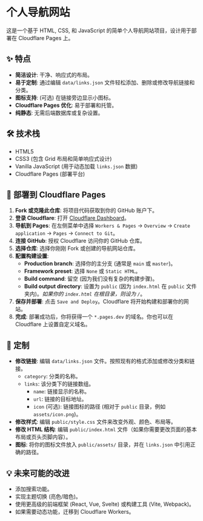 # 个人导航网站

这是一个基于 HTML, CSS, 和 JavaScript 的简单个人导航网站项目，设计用于部署在 Cloudflare Pages 上。

## ✨ 特点

* **简洁设计**: 干净、响应式的布局。
* **易于定制**: 通过编辑 `data/links.json` 文件轻松添加、删除或修改导航链接和分类。
* **图标支持**: (可选) 在链接旁边显示小图标。
* **Cloudflare Pages 优化**: 易于部署和托管。
* **纯静态**: 无需后端数据库或复杂设置。

## 🛠️ 技术栈

* HTML5
* CSS3 (包含 Grid 布局和简单响应式设计)
* Vanilla JavaScript (用于动态加载 `links.json` 数据)
* Cloudflare Pages (部署平台)

## 🚀 部署到 Cloudflare Pages

1.  **Fork 或克隆此仓库**: 将项目代码获取到你的 GitHub 账户下。
2.  **登录 Cloudflare**: 打开 [Cloudflare Dashboard](https://dash.cloudflare.com/)。
3.  **导航到 Pages**: 在左侧菜单中选择 `Workers & Pages` -> `Overview` -> `Create application` -> `Pages` -> `Connect to Git`。
4.  **连接 GitHub**: 授权 Cloudflare 访问你的 GitHub 仓库。
5.  **选择仓库**: 选择你刚刚 Fork 或创建的导航网站仓库。
6.  **配置构建设置**:
    * **Production branch**: 选择你的主分支 (通常是 `main` 或 `master`)。
    * **Framework preset**: 选择 `None` 或 `Static HTML`。
    * **Build command**: 留空 (因为我们没有复杂的构建步骤)。
    * **Build output directory**: 设置为 `public` (因为 `index.html` 在 `public` 文件夹内)。*如果你的 `index.html` 在根目录，则设为 `/`*。
7.  **保存并部署**: 点击 `Save and Deploy`。Cloudflare 将开始构建和部署你的网站。
8.  **完成**: 部署成功后，你将获得一个 `*.pages.dev` 的域名。你也可以在 Cloudflare 上设置自定义域名。

## 🔧 定制

* **修改链接**: 编辑 `data/links.json` 文件。按照现有的格式添加或修改分类和链接。
    * `category`: 分类的名称。
    * `links`: 该分类下的链接数组。
        * `name`: 链接显示的名称。
        * `url`: 链接的目标地址。
        * `icon` (可选): 链接图标的路径 (相对于 `public` 目录，例如 `assets/icon.png`)。
* **修改样式**: 编辑 `public/style.css` 文件来改变外观、颜色、布局等。
* **修改 HTML 结构**: 编辑 `public/index.html` 文件（如果你需要更改页面的基本布局或页头页脚内容）。
* **图标**: 将你的图标文件放入 `public/assets/` 目录，并在 `links.json` 中引用正确的路径。

## 💡 未来可能的改进

* 添加搜索功能。
* 实现主题切换 (亮色/暗色)。
* 使用更高级的前端框架 (React, Vue, Svelte) 或构建工具 (Vite, Webpack)。
* 如果需要动态功能，迁移到 Cloudflare Workers。
